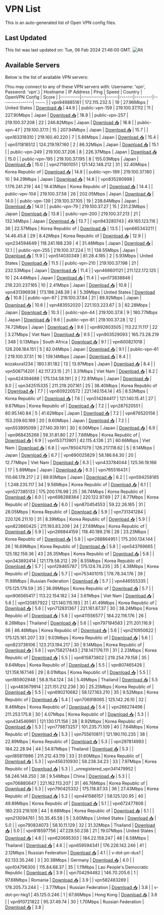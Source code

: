 # VPN List

This is an auto-generated list of Open VPN config files.

## Last Updated

This list was last updated on: Tue, 06 Feb 2024 21:46:00 GMT.
![Alt](https://repobeats.axiom.co/api/embed/186b98318ef1479477931607c1ad7d823f12451f.svg "Repobeats analytics image")

## Available Servers

Below is the list of available VPN servers:

(You may connect to any of these VPN servers with: Username: 'vpn', Password: 'vpn'.)
| Hostname | IP Address | Ping | Speed | Country | OpenVPN Config | Score |
|----------|------------|------|-------|---------|----------------| ----- |
| vpn949885161 | 172.115.232.5 | 19 | 27.96Mbps | United States | [Download 📥](./configs/server_0_US.ovpn) | 44.9 |
| public-vpn-159 | 219.100.37.112 | 11 | 227.90Mbps | Japan | [Download 📥](./configs/server_1_JP.ovpn) | 18.9 |
| public-vpn-257 | 219.100.37.208 | 22 | 246.82Mbps | Japan | [Download 📥](./configs/server_2_JP.ovpn) | 18.8 |
| public-vpn-47 | 219.100.37.11 | 15 | 207.94Mbps | Japan | [Download 📥](./configs/server_3_JP.ovpn) | 15.7 |
| vpn163318310 | 219.160.40.220 | 7 | 5.86Mbps | Japan | [Download 📥](./configs/server_4_JP.ovpn) | 15.4 |
| vpn511818512 | 124.219.197.160 | 2 | 86.32Mbps | Japan | [Download 📥](./configs/server_5_JP.ovpn) | 15.1 |
| public-vpn-249 | 219.100.37.206 | 8 | 226.37Mbps | Japan | [Download 📥](./configs/server_6_JP.ovpn) | 15.0 |
| public-vpn-195 | 219.100.37.195 | 8 | 155.03Mbps | Japan | [Download 📥](./configs/server_7_JP.ovpn) | 15.0 |
| vpn271901051 | 121.142.148.212 | 31 | 32.40Mbps | Korea Republic of | [Download 📥](./configs/server_8_KR.ovpn) | 14.8 |
| public-vpn-189 | 219.100.37.180 | 10 | 94.29Mbps | Japan | [Download 📥](./configs/server_9_JP.ovpn) | 14.8 |
| vpn835280998 | 1.176.241.219 | 44 | 19.43Mbps | Korea Republic of | [Download 📥](./configs/server_10_KR.ovpn) | 14.4 |
| public-vpn-104 | 219.100.37.58 | 26 | 202.05Mbps | Japan | [Download 📥](./configs/server_11_JP.ovpn) | 14.0 |
| public-vpn-139 | 219.100.37.105 | 19 | 238.64Mbps | Japan | [Download 📥](./configs/server_12_JP.ovpn) | 14.0 |
| public-vpn-79 | 219.100.37.27 | 15 | 231.23Mbps | Japan | [Download 📥](./configs/server_13_JP.ovpn) | 13.8 |
| public-vpn-200 | 219.100.37.213 | 21 | 132.14Mbps | Japan | [Download 📥](./configs/server_14_JP.ovpn) | 13.7 |
| vpn943280743 | 49.165.123.116 | 36 | 22.57Mbps | Korea Republic of | [Download 📥](./configs/server_15_KR.ovpn) | 13.5 |
| vpn665343211 | 14.46.45.8 | 29 | 8.42Mbps | Korea Republic of | [Download 📥](./configs/server_16_KR.ovpn) | 12.9 |
| vpn234594649 | 118.241.188.239 | 4 | 31.48Mbps | Japan | [Download 📥](./configs/server_17_JP.ovpn) | 12.1 |
| public-vpn-255 | 219.100.37.224 | 11 | 138.55Mbps | Japan | [Download 📥](./configs/server_18_JP.ovpn) | 11.9 |
| vpn514030349 | 81.28.4.185 | 2 | 5.93Mbps | United States | [Download 📥](./configs/server_19_US.ovpn) | 11.5 |
| public-vpn-210 | 219.100.37.198 | 21 | 232.53Mbps | Japan | [Download 📥](./configs/server_20_JP.ovpn) | 11.4 |
| vpn466601121 | 211.122.172.125 | 10 | 24.44Mbps | Japan | [Download 📥](./configs/server_21_JP.ovpn) | 11.4 |
| vpn173838846 | 218.220.237.165 | 10 | 2.41Mbps | Japan | [Download 📥](./configs/server_22_JP.ovpn) | 10.8 |
| vpn431396938 | 173.198.248.39 | 4 | 5.39Mbps | United States | [Download 📥](./configs/server_23_US.ovpn) | 10.8 |
| public-vpn-67 | 219.100.37.84 | 21 | 88.92Mbps | Japan | [Download 📥](./configs/server_24_JP.ovpn) | 10.6 |
| vpn483552020 | 221.103.223.67 | 3 | 82.28Mbps | Japan | [Download 📥](./configs/server_25_JP.ovpn) | 10.3 |
| public-vpn-44 | 219.100.37.8 | 9 | 180.77Mbps | Japan | [Download 📥](./configs/server_26_JP.ovpn) | 9.6 |
| public-vpn-81 | 219.100.37.28 | 12 | 74.72Mbps | Japan | [Download 📥](./configs/server_27_JP.ovpn) | 9.6 |
| vpn892603505 | 113.22.11.117 | 22 | 3.27Mbps | Viet Nam | [Download 📥](./configs/server_28_VN.ovpn) | 9.5 |
| vpn903529093 | 165.73.28.219 | 348 | 0.13Mbps | South Africa | [Download 📥](./configs/server_29_ZA.ovpn) | 9.1 |
| vpn600821018 | 126.206.184.151 | 5 | 82.04Mbps | Japan | [Download 📥](./configs/server_30_JP.ovpn) | 9.1 |
| public-vpn-61 | 219.100.37.51 | 16 | 139.14Mbps | Japan | [Download 📥](./configs/server_31_JP.ovpn) | 8.4 |
| kozakura1234 | 180.1.61.182 | 13 | 13.97Mbps | Japan | [Download 📥](./configs/server_32_JP.ovpn) | 8.4 |
| vpn508714201 | 42.117.23.15 | 21 | 3.31Mbps | Viet Nam | [Download 📥](./configs/server_33_VN.ovpn) | 8.2 |
| vpn424394688 | 175.134.58.191 | 2 | 72.81Mbps | Japan | [Download 📥](./configs/server_34_JP.ovpn) | 8.0 |
| vpn342515335 | 211.219.207.161 | 25 | 38.40Mbps | Korea Republic of | [Download 📥](./configs/server_35_KR.ovpn) | 7.7 |
| vpn609220572 | 221.140.154.14 | 45 | 8.53Mbps | Korea Republic of | [Download 📥](./configs/server_36_KR.ovpn) | 7.6 |
| vpn514284417 | 121.140.15.41 | 27 | 9.67Mbps | Korea Republic of | [Download 📥](./configs/server_37_KR.ovpn) | 7.2 |
| vpn287520551 | 60.95.140.84 | 5 | 41.62Mbps | Japan | [Download 📥](./configs/server_38_JP.ovpn) | 7.2 |
| vpn876520156 | 153.209.60.169 | 20 | 9.60Mbps | Japan | [Download 📥](./configs/server_39_JP.ovpn) | 7.2 |
| vpn553895099 | 27.140.39.191 | 30 | 6.06Mbps | Japan | [Download 📥](./configs/server_40_JP.ovpn) | 6.9 |
| vpn968435268 | 59.31.81.80 | 27 | 7.66Mbps | Korea Republic of | [Download 📥](./configs/server_41_KR.ovpn) | 6.9 |
| vpn153713901 | 42.115.4.136 | 21 | 60.66Mbps | Viet Nam | [Download 📥](./configs/server_42_VN.ovpn) | 6.8 |
| vpn785047079 | 126.217.118.62 | 5 | 9.14Mbps | Japan | [Download 📥](./configs/server_43_JP.ovpn) | 6.7 |
| vpn690025829 | 58.186.64.30 | 20 | 12.77Mbps | Viet Nam | [Download 📥](./configs/server_44_VN.ovpn) | 6.3 |
| vpn433784044 | 125.56.19.166 | 17 | 5.89Mbps | Japan | [Download 📥](./configs/server_45_JP.ovpn) | 6.3 |
| vpn765516431 | 110.66.178.217 | 2 | 89.93Mbps | Japan | [Download 📥](./configs/server_46_JP.ovpn) | 6.2 |
| vpn594258185 | 1.248.235.117 | 34 | 9.56Mbps | Korea Republic of | [Download 📥](./configs/server_47_KR.ovpn) | 6.1 |
| vpn527385133 | 175.200.176.98 | 25 | 36.74Mbps | Korea Republic of | [Download 📥](./configs/server_48_KR.ovpn) | 6.0 |
| vpn698288364 | 220.122.97.69 | 27 | 8.77Mbps | Korea Republic of | [Download 📥](./configs/server_49_KR.ovpn) | 6.0 |
| vpn870454553 | 59.22.26.165 | 31 | 28.05Mbps | Korea Republic of | [Download 📥](./configs/server_50_KR.ovpn) | 5.9 |
| vpn731341284 | 220.126.211.10 | 31 | 8.39Mbps | Korea Republic of | [Download 📥](./configs/server_51_KR.ovpn) | 5.9 |
| vpn823860425 | 211.193.83.209 | 24 | 27.69Mbps | Korea Republic of | [Download 📥](./configs/server_52_KR.ovpn) | 5.9 |
| vpn266844159 | 118.40.189.216 | 28 | 23.23Mbps | Korea Republic of | [Download 📥](./configs/server_53_KR.ovpn) | 5.8 |
| vpn288864951 | 175.200.134.144 | 26 | 16.69Mbps | Korea Republic of | [Download 📥](./configs/server_54_KR.ovpn) | 5.8 |
| vpn543769665 | 125.182.159.36 | 43 | 26.35Mbps | Korea Republic of | [Download 📥](./configs/server_55_KR.ovpn) | 5.8 |
| vpn343892414 | 121.179.58.212 | 29 | 8.55Mbps | Korea Republic of | [Download 📥](./configs/server_56_KR.ovpn) | 5.7 |
| vpn128465787 | 175.124.74.235 | 35 | 4.38Mbps | Korea Republic of | [Download 📥](./configs/server_57_KR.ovpn) | 5.7 |
| vpn753401015 | 178.78.34.176 | 39 | 11.98Mbps | Russian Federation | [Download 📥](./configs/server_58_RU.ovpn) | 5.7 |
| vpn446555335 | 175.125.179.59 | 35 | 36.99Mbps | Korea Republic of | [Download 📥](./configs/server_59_KR.ovpn) | 5.7 |
| vpn906565417 | 113.22.154.182 | 34 | 3.61Mbps | Viet Nam | [Download 📥](./configs/server_60_VN.ovpn) | 5.6 |
| vpn120857922 | 121.140.115.193 | 31 | 41.49Mbps | Korea Republic of | [Download 📥](./configs/server_61_KR.ovpn) | 5.6 |
| vpn712831367 | 221.161.87.37 | 30 | 38.24Mbps | Korea Republic of | [Download 📥](./configs/server_62_KR.ovpn) | 5.6 |
| vpn411556577 | 184.22.116.176 | 26 | 8.26Mbps | Thailand | [Download 📥](./configs/server_63_TH.ovpn) | 5.6 |
| vpn797194583 | 211.201.116.9 | 36 | 46.46Mbps | Korea Republic of | [Download 📥](./configs/server_64_KR.ovpn) | 5.6 |
| vpn210950622 | 175.125.161.207 | 33 | 9.03Mbps | Korea Republic of | [Download 📥](./configs/server_65_KR.ovpn) | 5.6 |
| vpn823736106 | 123.213.194.217 | 30 | 9.14Mbps | Korea Republic of | [Download 📥](./configs/server_66_KR.ovpn) | 5.6 |
| vpn756217443 | 218.147.176.111 | 31 | 2.23Mbps | Korea Republic of | [Download 📥](./configs/server_67_KR.ovpn) | 5.5 |
| vpn615873802 | 219.254.79.158 | 35 | 9.64Mbps | Korea Republic of | [Download 📥](./configs/server_68_KR.ovpn) | 5.5 |
| vpn807465426 | 121.158.167.146 | 29 | 8.01Mbps | Korea Republic of | [Download 📥](./configs/server_69_KR.ovpn) | 5.5 |
| vpn185902948 | 58.8.154.124 | 34 | 5.49Mbps | Thailand | [Download 📥](./configs/server_70_TH.ovpn) | 5.5 |
| vpn483679914 | 221.151.212.236 | 30 | 25.25Mbps | Korea Republic of | [Download 📥](./configs/server_71_KR.ovpn) | 5.5 |
| vpn690210682 | 58.127.163.210 | 35 | 9.52Mbps | Korea Republic of | [Download 📥](./configs/server_72_KR.ovpn) | 5.4 |
| vpn706918065 | 125.142.26.10 | 32 | 9.46Mbps | Korea Republic of | [Download 📥](./configs/server_73_KR.ovpn) | 5.4 |
| vpn266274496 | 211.253.175.8 | 30 | 4.07Mbps | Korea Republic of | [Download 📥](./configs/server_74_KR.ovpn) | 5.3 |
| vpn434546961 | 121.130.171.156 | 28 | 8.92Mbps | Korea Republic of | [Download 📥](./configs/server_75_KR.ovpn) | 5.3 |
| vpn779873257 | 101.235.71.109 | 40 | 7.64Mbps | Korea Republic of | [Download 📥](./configs/server_76_KR.ovpn) | 5.3 |
| vpn755610811 | 121.190.110.235 | 38 | 22.89Mbps | Korea Republic of | [Download 📥](./configs/server_77_KR.ovpn) | 5.3 |
| vpn297814993 | 184.22.28.94 | 44 | 54.87Mbps | Thailand | [Download 📥](./configs/server_78_TH.ovpn) | 5.3 |
| vpn185811986 | 211.212.43.119 | 33 | 31.60Mbps | Korea Republic of | [Download 📥](./configs/server_79_KR.ovpn) | 5.3 |
| vpn456310930 | 58.238.34.23 | 33 | 7.97Mbps | Korea Republic of | [Download 📥](./configs/server_80_KR.ovpn) | 5.3 |
| _unregistered_vpn341479952 | 58.246.148.250 | 38 | 9.54Mbps | China | [Download 📥](./configs/server_81_CN.ovpn) | 5.3 |
| vpn706880647 | 221.162.113.207 | 31 | 46.76Mbps | Korea Republic of | [Download 📥](./configs/server_82_KR.ovpn) | 5.3 |
| vpn790425332 | 175.118.87.33 | 36 | 27.43Mbps | Korea Republic of | [Download 📥](./configs/server_83_KR.ovpn) | 5.2 |
| vpn441586157 | 58.125.120.95 | 40 | 49.89Mbps | Korea Republic of | [Download 📥](./configs/server_84_KR.ovpn) | 5.1 |
| vpn672477808 | 180.233.219.109 | 44 | 8.68Mbps | Korea Republic of | [Download 📥](./configs/server_85_KR.ovpn) | 5.1 |
| vpn213094761 | 50.35.45.58 | 5 | 3.60Mbps | United States | [Download 📥](./configs/server_86_US.ovpn) | 5.0 |
| vpn790824073 | 58.10.11.129 | 32 | 31.32Mbps | Thailand | [Download 📥](./configs/server_87_TH.ovpn) | 5.0 |
| vpn818597756 | 47.229.50.238 | 21 | 19.07Mbps | United States | [Download 📥](./configs/server_88_US.ovpn) | 4.6 |
| vpn620695303 | 184.22.158.247 | 48 | 6.58Mbps | Thailand | [Download 📥](./configs/server_89_TH.ovpn) | 4.6 |
| vpn659594341 | 176.226.142.246 | 41 | 2.12Mbps | Russian Federation | [Download 📥](./configs/server_90_RU.ovpn) | 4.1 |
| v-dot-pn-dus1 | 62.133.35.246 | 3 | 20.38Mbps | Germany | [Download 📥](./configs/server_91_DE.ovpn) | 4.0 |
| vpn104796300 | 115.84.68.37 | 35 | 1.11Mbps | Lao People's Democratic Republic | [Download 📥](./configs/server_92_LA.ovpn) | 3.9 |
| vpn704294482 | 146.70.205.6 | 1 | 97.68Mbps | Romania | [Download 📥](./configs/server_93_RO.ovpn) | 3.9 |
| vpn582483289 | 178.205.73.244 | - | 3.77Mbps | Russian Federation | [Download 📥](./configs/server_94_RU.ovpn) | 3.8 |
| v-dot-pn-hkg1 | 45.125.0.246 | 1 | 67.86Mbps | Hong Kong | [Download 📥](./configs/server_95_HK.ovpn) | 3.8 |
| vpn910721822 | 95.37.49.74 | 30 | 1.70Mbps | Russian Federation | [Download 📥](./configs/server_96_RU.ovpn) | 3.8 |
